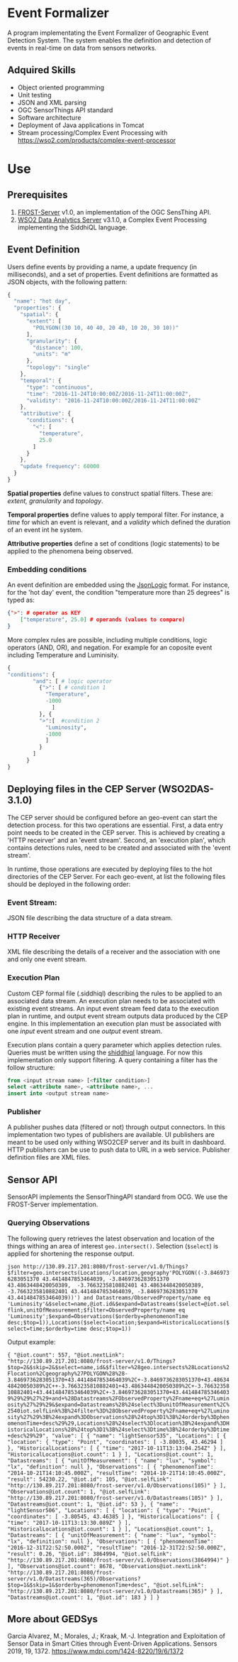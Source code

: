 # Event Formalizer

A program implementating the Event Formalizer of Geographic Event Detection System. The system enables the definition and detection of events in real-time on data from sensors networks.

## Adquired Skills

* Object oriented programming
* Unit testing
* JSON and XML parsing
* OGC SensorThings API standard
* Software architecture
* Deployment of Java applications in Tomcat
* Stream processing/Complex Event Processing with https://wso2.com/products/complex-event-processor

# Use

## Prerequisites

1. <a href= "https://github.com/FraunhoferIOSB/FROST-Server">FROST-Server</a> v1.0, an implementation of the OGC SensThing API.
  2. <a href= "https://wso2.com/analytics/previous-releases">WSO2 Data Analytics Server</a> v3.1.0, a Complex Event Processing implementing the SiddhiQL language.

## Event Definition
Users define events by providing a name, a update frequency (in milliseconds), and a set of properties. Event definitions are formatted as JSON objects, with the following pattern:

```javascript
{
  "name": "hot day",
  "properties": {
    "spatial": {
      "extent": [
        "POLYGON((30 10, 40 40, 20 40, 10 20, 30 10))"
      ],
      "granularity": {
        "distance": 100,
        "units": "m"
      },
      "topology": "single"
    },
    "temporal": {
      "type": "continuous",
      "time": "2016-11-24T10:00:00Z/2016-11-24T11:00:00Z",
      "validity": "2016-11-24T10:00:00Z/2016-11-24T11:00:00Z"
    },
    "attributive": {
      "conditions": {
        "<": [
          "temperature",
          25.0
        ]
      }
    },
    "update frequency": 60000
  }
}
```


**Spatial properties** define values to construct spatial filters. These are: *extent, granularity* and *topology*.

**Temporal properties** define values to apply temporal filter. For instance, a *time* for which an event is relevant, and a *validity* which defined the duration of an event int he system.

**Attributive properties** define a set of conditions (logic statements) to be applied to the phenomena being observed.

### Embedding conditions
An event definition are embedded using the <a href= "http://jsonlogic.com/">JsonLogic</a> format. For instance, for the 'hot day' event, the condition "temperature more than 25 degrees" is typed as:

``` json
{">": # operator as KEY
    ["temperature", 25.0] # operands (values to compare)
}
```

More complex rules are possible, including multiple conditions, logic operators (AND, OR), and negation. For example for an coposite event including Temperature and Luminisity.

```python
{
"conditions": {
        "and": [ # logic operator
          {">": [ # condition 1
            "Temperature",
            -1000
              ] 
          }, {
          ">":[  #condition 2
            "Luminosity",
            -1000
            ]
          }
        ]
      }
}
```

## Deploying files in the CEP Server (WSO2DAS-3.1.0)

The CEP server should be configured before an geo-event can start the detection process. for this two operations are essential. First, a data entry point needs to be created in the CEP server. This is achieved by creating a 'HTTP receirver' and an 'event stream'. Second, an 'execution plan', which contains detections rules, need to be created and associated with the 'event stream'.

In runtime, those operations are executed by deploying  files to the hot directories of the CEP Server.
For each geo-event, at list the following files should be deployed in the following order:

### Event Stream:

JSON file describing the data structure of a data stream.

### HTTP Receiver
XML file describing the details of a receiver and the association with one and only one event stream.

### Execution Plan
Custom CEP formal file (.siddhiql) describing the rules to be applied to an associated data stream. An execution plan needs to be associated with  existing event streams. An input event stream feed data to the execution plan in runtime, and output event stream outputs data produced by the CEP engine. In this implementation an execution plan must be associated with one *input* event stream and one *output* event stream.

Execution plans contain a query parameter which applies detection rules.
Queries must be written using the <a href=https://docs.wso2.com/display/DAS310/Siddhi+Query+Language>shiddhiql</a> language.  For now this implementation only support filtering. A query containing a filter has the follow structure:

``` sql
from <input stream name> [<filter condition>]
select <attribute name>, <attribute name>, ...
insert into <output stream name>
```

### Publisher
A publisher pushes data (filtered or not) through output connectors. In this implementation two types of publishers are available. UI publishers are meant to be used only withing WSO2CEP server and its built in dashboard. HTTP publishers can be use to push data to URL in a web service. Publisher definition files are XML files.


## Sensor API

SensorAPI implements the SensorThingAPI standard from OCG. We use the FROST-Server implementation.

### Querying Observations

The following query retrieves the latest observation and location of the things withing an area of interest `geo.intersect()`. Selection (`$select`) is applied for shortening the response output.

`json
http://130.89.217.201:8080/frost-server/v1.0/Things?$filter=geo.intersects(Locations/location,geography'POLYGON((-3.8469736283051370 43.4414847853464039, -3.8469736283051370 43.4863448420050389,  -3.7663235810882401 43.4863448420050389, -3.7663235810882401 43.4414847853464039, -3.8469736283051370 43.4414847853464039))') and Datastreams/ObservedProperty/name eq 'Luminosity'&$select=name,@iot.id&$expand=Datastreams($select=@iot.selflink,unitOfMeasurement;$filter=ObservedProperty/name eq 'Luminosity';$expand=Observations($orderby=phenomenonTime desc;$top=1)),Locations($select=location;$expand=HistoricalLocations($select=time;$orderby=time desc;$top=1))`

Output example:

`{
    "@iot.count": 557,
    "@iot.nextLink": "http://130.89.217.201:8080/frost-server/v1.0/Things?$top=2&$skip=2&$select=name,id&$filter=%28geo.intersects%28Locations%2Flocation%2Cgeography%27POLYGON%28%28-3.8469736283051370+43.4414847853464039%2C+-3.8469736283051370+43.4863448420050389%2C++-3.7663235810882401+43.4863448420050389%2C+-3.7663235810882401+43.4414847853464039%2C+-3.8469736283051370+43.4414847853464039%29%29%27%29+and+%28Datastreams%2FObservedProperty%2Fname+eq+%27Luminosity%27%29%29&$expand=Datastreams%28%24select%3DunitOfMeasurement%2C%2540iot.selfLink%3B%24filter%3D%28ObservedProperty%2Fname+eq+%27Luminosity%27%29%3B%24expand%3DObservations%28%24top%3D1%3B%24orderby%3DphenomenonTime+desc%29%29,Locations%28%24select%3Dlocation%3B%24expand%3DHistoricalLocations%28%24top%3D1%3B%24select%3Dtime%3B%24orderby%3Dtime+desc%29%29",
    "value": [
        {
            "name": "lightSensor535",
            "Locations": [
                {
                    "location": {
                        "type": "Point",
                        "coordinates": [
                            -3.80035,
                            43.46294
                        ]
                    },
                    "HistoricalLocations": [
                        {
                            "time": "2017-10-11T13:13:04.254Z"
                        }
                    ],
                    "HistoricalLocations@iot.count": 1
                }
            ],
            "Locations@iot.count": 1,
            "Datastreams": [
                {
                    "unitOfMeasurement": {
                        "name": "lux",
                        "symbol": "lx",
                        "definition": null
                    },
                    "Observations": [
                        {
                            "phenomenonTime": "2014-10-21T14:10:45.000Z",
                            "resultTime": "2014-10-21T14:10:45.000Z",
                            "result": 54230.22,
                            "@iot.id": 105,
                            "@iot.selfLink": "http://130.89.217.201:8080/frost-server/v1.0/Observations(105)"
                        }
                    ],
                    "Observations@iot.count": 1,
                    "@iot.selfLink": "http://130.89.217.201:8080/frost-server/v1.0/Datastreams(105)"
                }
            ],
            "Datastreams@iot.count": 1,
            "@iot.id": 53
        },
        {
            "name": "lightSensor506",
            "Locations": [
                {
                    "location": {
                        "type": "Point",
                        "coordinates": [
                            -3.80545,
                            43.46385
                        ]
                    },
                    "HistoricalLocations": [
                        {
                            "time": "2017-10-11T13:13:30.089Z"
                        }
                    ],
                    "HistoricalLocations@iot.count": 1
                }
            ],
            "Locations@iot.count": 1,
            "Datastreams": [
                {
                    "unitOfMeasurement": {
                        "name": "lux",
                        "symbol": "lx",
                        "definition": null
                    },
                    "Observations": [
                        {
                            "phenomenonTime": "2016-12-31T22:52:50.000Z",
                            "resultTime": "2016-12-31T22:52:50.000Z",
                            "result": 0.26,
                            "@iot.id": 3864994,
                            "@iot.selfLink": "http://130.89.217.201:8080/frost-server/v1.0/Observations(3864994)"
                        }
                    ],
                    "Observations@iot.count": 8678,
                    "Observations@iot.nextLink": "http://130.89.217.201:8080/frost-server/v1.0/Datastreams(365)/Observations?$top=1&$skip=1&$orderby=phenomenonTime+desc",
                    "@iot.selfLink": "http://130.89.217.201:8080/frost-server/v1.0/Datastreams(365)"
                }
            ],
            "Datastreams@iot.count": 1,
            "@iot.id": 183
        }
    ]
}`

## More about GEDSys
Garcia Alvarez, M.; Morales, J.; Kraak, M.-J. Integration and Exploitation of Sensor Data in Smart Cities through Event-Driven Applications. Sensors 2019, 19, 1372. https://www.mdpi.com/1424-8220/19/6/1372
